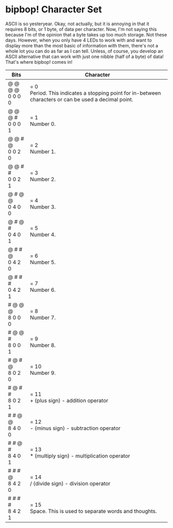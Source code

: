 # bipbop! Character Set
ASCII is so yesteryear. Okay, not actually, but it is annoying in that it requires 8 bits, or 1 byte, of data per character. Now, I'm not saying this because I'm of the opinion that a byte takes up too much storage. Not these days. However, when you only have 4 LEDs to work with and want to display more than the most basic of information with them, there's not a whole lot you can do as far as I can tell. Unless, of course, you develop an ASCII alternative that can work with just one nibble (half of a byte) of data! That's where bipbop! comes in!

| Bits               | Character                                                                                                |
|--------------------|----------------------------------------------------------------------------------------------------------|
| @ @ @ @<br>0 0 0 0 | = 0<br>Period. This indicates a stopping point for in-between characters or can be used a decimal point. |
| @ @ @ #<br>0 0 0 1 | = 1<br>Number 0.                                                                                         |
| @ @ # @<br>0 0 2 0 | = 2<br>Number 1.                                                                                         |
| @ @ # #<br>0 0 2 1 | = 3<br>Number 2.                                                                                         |
| @ # @ @<br>0 4 0 0 | = 4<br>Number 3.                                                                                         |
| @ # @ #<br>0 4 0 1 | = 5<br>Number 4.                                                                                         |
| @ # # @<br>0 4 2 0 | = 6<br>Number 5.                                                                                         |
| @ # # #<br>0 4 2 1 | = 7<br>Number 6.                                                                                         |
| # @ @ @<br>8 0 0 0 | = 8<br>Number 7.                                                                                         |
| # @ @ #<br>8 0 0 1 | = 9<br>Number 8.                                                                                         |
| # @ # @<br>8 0 2 0 | = 10<br>Number 9.                                                                                        |
| # @ # #<br>8 0 2 1 | = 11<br>+ (plus sign) - addition operator                                                                |
| # # @ @<br>8 4 0 0 | = 12<br>- (minus sign) - subtraction operator                                                            |
| # # @ #<br>8 4 0 1 | = 13<br>* (multiply sign) - multiplication operator                                                      |
| # # # @<br>8 4 2 0 | = 14<br>/ (divide sign) - division operator                                                              |
| # # # #<br>8 4 2 1 | = 15<br>Space. This is used to separate words and thoughts.                                              |

